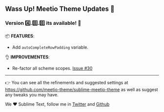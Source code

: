 ## Wass Up! Meetio Theme Updates 🎁

### Version 4️⃣.0️⃣.0️⃣ its available! 🎉

📦 **FEATURES**:

* Add `autoCompleteRowPadding` variable.

👌 **IMPROVEMENTES**:

* Re-factor all scheme scopes. [Issue #30](https://github.com/meetio-theme/sublime-meetio-theme/issues/30)

---

👉 You can see all the refinements and suggested settings at https://github.com/meetio-theme/sublime-meetio-theme
as well as suggest any tweaks you may have.

We ♥️ Sublime Text, follow me in [Twitter](https://twitter.com/mauroreisviera) and
[Github](https://github.com/mauroreisvieira/)
